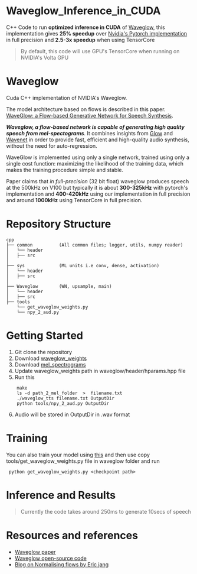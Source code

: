

# Waveglow_Inference_in_CUDA

C++ Code to run  **optimized inference  in CUDA** of [Waveglow](https://arxiv.org/pdf/1811.00002.pdf), this implementation gives **25% speedup** over [Nvidia's Pytorch implementation](https://github.com/NVIDIA/waveglow) in full precision and **2.5-3x speedup** when using TensorCore
>By default, this code will use GPU's TensorCore when running on NVIDIA's Volta GPU



# Waveglow 
Cuda C++ implementation of NVIDIA's Waveglow. 

The model architecture based on flows is described in this paper. [WaveGlow: a Flow-based Generative Network for Speech Synthesis](https://arxiv.org/pdf/1811.00002.pdf). 

**_Waveglow, a flow-based network is capable of generating high quality speech from mel-spectograms_**. It combines insights from [Glow](https://arxiv.org/pdf/1807.03039.pdf) and  [Wavenet](https://arxiv.org/pdf/1609.03499.pdf)  in order to provide fast, efficient and high-quality audio synthesis, without the need for auto-regression. 

WaveGlow is implemented using only a single network, trained using only a single cost function: maximizing the likelihood of the training data, which makes the training procedure simple and stable. 

Paper claims that  *in full-precision* (32 bit float) waveglow produces speech at the 500kHz on V100 but typically it is about **300-325kHz** with pytorch's implementation and **400-420kHz** using our implementation in full precision and around **1000kHz** using TensorCore in full precision.


# Repository Structure
	cpp
	├── common			(All common files; logger, utils, numpy reader)
	│   └── header
	│   ├── src
	│        
	├── sys		        (ML units i.e conv, dense, activation)
	│   └── header
	│   ├── src      	
	│   
	├── Waveglow		(WN, upsample, main)
	│   └── header
	│   ├── src  
	├── tools
		└── get_waveglow_weights.py
		└── npy_2_aud.py	


# Getting Started
1.  Git clone the repository
2.  Download [waveglow_weights](https://drive.google.com/file/d/170W_2vua0xAOZ5YpmwMufrUg9HYbpe5E/view?usp=sharing)
3.  Download [mel_spectrograms](https://drive.google.com/open?id=1VD1OTQ5yBWUTGVrAdMzmz25As2XMGLRx)
4.  Update waveglow_weights path in waveglow/header/hparams.hpp file 
5.  Run this 
```
    make
    ls -d path_2_mel_folder  >  filename.txt
    ./waveglow_tts filename.txt OutputDir
    python tools/npy_2_aud.py OutputDir 
  ```
6.  Audio will be stored in OutputDir in .wav format
# Training
You can also train your model using [this](https://github.com/NVIDIA/waveglow) and then use copy tools/get_waveglow_weights.py file in waveglow folder and run
```
 python get_waveglow_weights.py <checkpoint path>
 ```

# Inference and Results
> Currently the code takes around 250ms to generate 10secs of speech

# Resources and references

 - [Waveglow paper](https://arxiv.org/pdf/1811.00002.pdf)
 - [Waveglow open-source code](https://github.com/NVIDIA/waveglow)
 - [Blog on Normalising flows by Eric jang](https://blog.evjang.com/2018/01/nf1.html)
